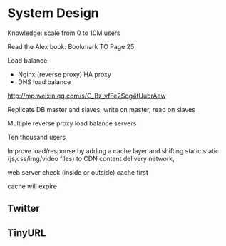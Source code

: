 # System Design



Knowledge: scale from 0 to 10M users

Read the Alex book: Bookmark TO Page 25

Load balance:

- Nginx,(reverse proxy) HA proxy
- DNS load balance

http://mp.weixin.qq.com/s/C_Bz_vfFe2Sog4tUubrAew

Replicate DB master and slaves, write on master, read on slaves

Multiple reverse proxy load balance servers



Ten thousand users

Improve load/response by adding a cache layer and shifting static static (js,css/img/video files) to CDN content delivery network,

web server check (inside or outside) cache  first

cache will expire



## Twitter

## TinyURL






